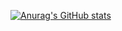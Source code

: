 [![Anurag's GitHub stats](https://github-readme-stats.vercel.app/api?username=FedericoValentino)](https://github.com/anuraghazra/github-readme-stats)
